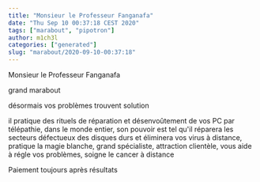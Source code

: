 ```yaml
---
title: "Monsieur le Professeur Fanganafa"
date: "Thu Sep 10 00:37:18 CEST 2020"
tags: ["marabout", "pipotron"]
author: m1ch3l
categories: ["generated"]
slug: "marabout/2020-09-10-00:37:18"
---
```


Monsieur le Professeur Fanganafa

grand marabout

désormais vos problèmes trouvent solution

il pratique des rituels de réparation et désenvoûtement de vos PC par télépathie, dans le monde entier, son pouvoir est tel qu'il réparera les secteurs défectueux des disques durs et éliminera vos virus à distance, pratique la magie blanche, grand spécialiste, attraction clientèle, vous aide à régle vos problèmes, soigne le cancer à distance

Paiement toujours après résultats
